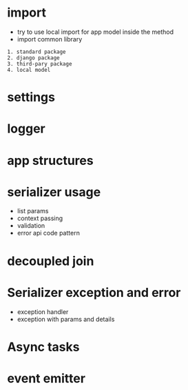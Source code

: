 # import
- try to use local import for app model inside the method
- import common library
```
1. standard package
2. django package
3. third-pary package
4. local model

```

# settings

# logger

# app structures

# serializer usage
- list params
- context passing
- validation
- error api code pattern


# decoupled join

# Serializer exception and error
- exception handler
- exception with params and details

# Async tasks
# event emitter
